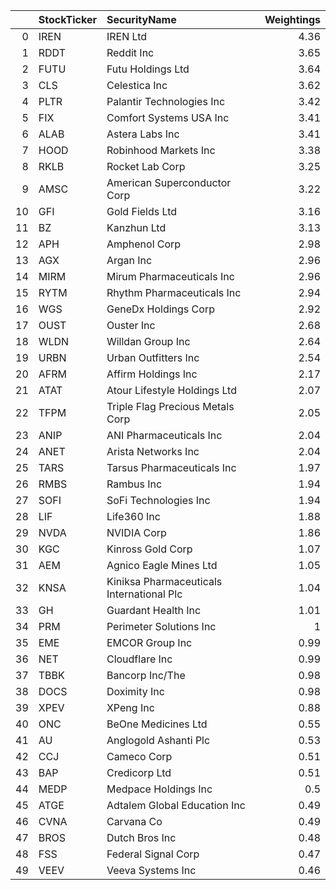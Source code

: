 |    | StockTicker   | SecurityName                              |   Weightings |
|---:|:--------------|:------------------------------------------|-------------:|
|  0 | IREN          | IREN Ltd                                  |         4.36 |
|  1 | RDDT          | Reddit Inc                                |         3.65 |
|  2 | FUTU          | Futu Holdings Ltd                         |         3.64 |
|  3 | CLS           | Celestica Inc                             |         3.62 |
|  4 | PLTR          | Palantir Technologies Inc                 |         3.42 |
|  5 | FIX           | Comfort Systems USA Inc                   |         3.41 |
|  6 | ALAB          | Astera Labs Inc                           |         3.41 |
|  7 | HOOD          | Robinhood Markets Inc                     |         3.38 |
|  8 | RKLB          | Rocket Lab Corp                           |         3.25 |
|  9 | AMSC          | American Superconductor Corp              |         3.22 |
| 10 | GFI           | Gold Fields Ltd                           |         3.16 |
| 11 | BZ            | Kanzhun Ltd                               |         3.13 |
| 12 | APH           | Amphenol Corp                             |         2.98 |
| 13 | AGX           | Argan Inc                                 |         2.96 |
| 14 | MIRM          | Mirum Pharmaceuticals Inc                 |         2.96 |
| 15 | RYTM          | Rhythm Pharmaceuticals Inc                |         2.94 |
| 16 | WGS           | GeneDx Holdings Corp                      |         2.92 |
| 17 | OUST          | Ouster Inc                                |         2.68 |
| 18 | WLDN          | Willdan Group Inc                         |         2.64 |
| 19 | URBN          | Urban Outfitters Inc                      |         2.54 |
| 20 | AFRM          | Affirm Holdings Inc                       |         2.17 |
| 21 | ATAT          | Atour Lifestyle Holdings Ltd              |         2.07 |
| 22 | TFPM          | Triple Flag Precious Metals Corp          |         2.05 |
| 23 | ANIP          | ANI Pharmaceuticals Inc                   |         2.04 |
| 24 | ANET          | Arista Networks Inc                       |         2.04 |
| 25 | TARS          | Tarsus Pharmaceuticals Inc                |         1.97 |
| 26 | RMBS          | Rambus Inc                                |         1.94 |
| 27 | SOFI          | SoFi Technologies Inc                     |         1.94 |
| 28 | LIF           | Life360 Inc                               |         1.88 |
| 29 | NVDA          | NVIDIA Corp                               |         1.86 |
| 30 | KGC           | Kinross Gold Corp                         |         1.07 |
| 31 | AEM           | Agnico Eagle Mines Ltd                    |         1.05 |
| 32 | KNSA          | Kiniksa Pharmaceuticals International Plc |         1.04 |
| 33 | GH            | Guardant Health Inc                       |         1.01 |
| 34 | PRM           | Perimeter Solutions Inc                   |         1    |
| 35 | EME           | EMCOR Group Inc                           |         0.99 |
| 36 | NET           | Cloudflare Inc                            |         0.99 |
| 37 | TBBK          | Bancorp Inc/The                           |         0.98 |
| 38 | DOCS          | Doximity Inc                              |         0.98 |
| 39 | XPEV          | XPeng Inc                                 |         0.88 |
| 40 | ONC           | BeOne Medicines Ltd                       |         0.55 |
| 41 | AU            | Anglogold Ashanti Plc                     |         0.53 |
| 42 | CCJ           | Cameco Corp                               |         0.51 |
| 43 | BAP           | Credicorp Ltd                             |         0.51 |
| 44 | MEDP          | Medpace Holdings Inc                      |         0.5  |
| 45 | ATGE          | Adtalem Global Education Inc              |         0.49 |
| 46 | CVNA          | Carvana Co                                |         0.49 |
| 47 | BROS          | Dutch Bros Inc                            |         0.48 |
| 48 | FSS           | Federal Signal Corp                       |         0.47 |
| 49 | VEEV          | Veeva Systems Inc                         |         0.46 |